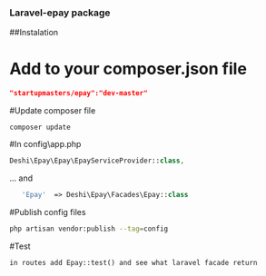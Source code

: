 
### Laravel-epay package

##Instalation

# Add to your composer.json file
```json
"startupmasters/epay":"dev-master"
```
#Update composer file
 
```composer update```
 
#In config\app.php

```php
Deshi\Epay\Epay\EpayServiceProvider::class,
```
...
and
```php
   'Epay'  => Deshi\Epay\Facades\Epay::class
```    

#Publish config files 
```bash
php artisan vendor:publish --tag=config
```

#Test
```
in routes add Epay::test() and see what laravel facade return
```
